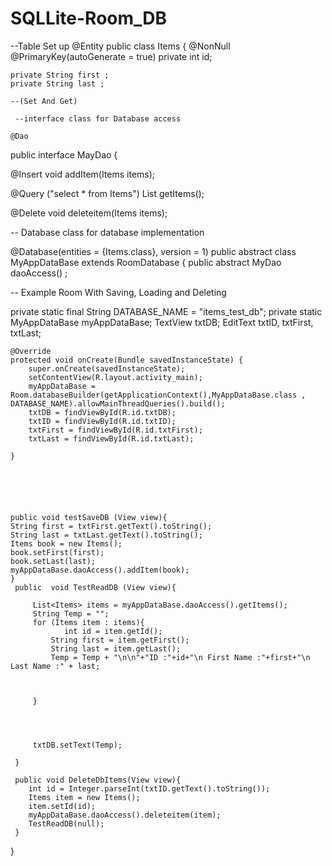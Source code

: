# SQLLite-Room_DB

--Table Set up
@Entity
public class Items {
    @NonNull
    @PrimaryKey(autoGenerate = true)
    private int id;


    private String first ;
    private String last ;
    
    --(Set And Get)
    
     --interface class for Database access
    
    @Dao
public interface MayDao {

@Insert
void addItem(Items items);

@Query ("select * from Items")
List<Items> getItems();

@Delete
void deleteitem(Items items);

-- Database class for database implementation

@Database(entities = {Items.class}, version = 1)
public abstract class MyAppDataBase extends RoomDatabase {
    public abstract MyDao daoAccess() ;
    
-- Example Room With Saving, Loading and Deleting 

 private static final String DATABASE_NAME = "items_test_db";
    private static MyAppDataBase myAppDataBase;
    TextView txtDB;
    EditText txtID, txtFirst, txtLast;

    @Override
    protected void onCreate(Bundle savedInstanceState) {
        super.onCreate(savedInstanceState);
        setContentView(R.layout.activity_main);
        myAppDataBase = Room.databaseBuilder(getApplicationContext(),MyAppDataBase.class , DATABASE_NAME).allowMainThreadQueries().build();
        txtDB = findViewById(R.id.txtDB);
        txtID = findViewById(R.id.txtID);
        txtFirst = findViewById(R.id.txtFirst);
        txtLast = findViewById(R.id.txtLast);

    }






    public void testSaveDB (View view){
    String first = txtFirst.getText().toString();
    String last = txtLast.getText().toString();
    Items book = new Items();
    book.setFirst(first);
    book.setLast(last);
    myAppDataBase.daoAccess().addItem(book);
    }
     public  void TestReadDB (View view){

         List<Items> items = myAppDataBase.daoAccess().getItems();
         String Temp = "";
         for (Items item : items){
                int id = item.getId();
             String first = item.getFirst();
             String last = item.getLast();
             Temp = Temp + "\n\n"+"ID :"+id+"\n First Name :"+first+"\n Last Name :" + last;



         }




         txtDB.setText(Temp);

     }

     public void DeleteDbItems(View view){
        int id = Integer.parseInt(txtID.getText().toString());
        Items item = new Items();
        item.setId(id);
        myAppDataBase.daoAccess().deleteitem(item);
        TestReadDB(null);
     }





}
